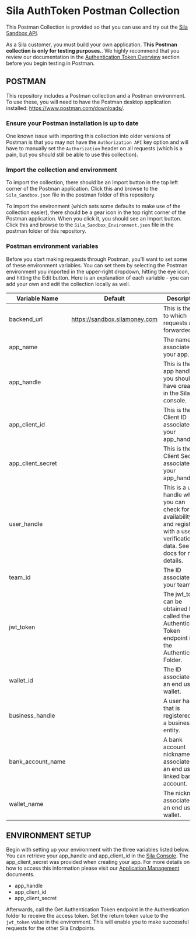 # Sila AuthToken Postman Collection

This Postman Collection is provided so that you can use and try out the [Sila Sandbox API](https://docs.silamoney.com/).

As a Sila customer, you must build your own application. **This Postman collection is only for testing purposes.**. We highly recommend that you review our documentation in the [Authentication Token Overview](https://docs.silamoney.com/docs/auth-token-overview) section before you begin testing in Postman.

## POSTMAN
This repository includes a Postman collection and a Postman environment. To use these, you will need to have the Postman desktop application installed: https://www.postman.com/downloads/. 

### Ensure your Postman installation is up to date
One known issue with importing this collection into older versions of Postman is that you may not have the `Authorization API` key option and will have to manually set the `Authorization` header on all requests (which is a pain, but you should still be able to use this collection).

### Import the collection and environment
To import the collection, there should be an Import button in the top left corner of the Postman application. Click this and browse to the `Sila_Sandbox.json` file in the postman folder of this repository.

To import the environment (which sets some defaults to make use of the collection easier), there should be a gear icon in the top right corner of the Postman application. When you click it, you should see an Import button. Click this and browse to the `Sila_Sandbox_Environment.json` file in the postman folder of this repository.

### Postman environment variables
Before you start making requests through Postman, you'll want to set some of these environment variables. You can set them by selecting the Postman environment you imported in the upper-right dropdown, hitting the eye icon, and hitting the Edit button. Here is an explanation of each variable - you can add your own and edit the collection locally as well.


| Variable Name                                                       | Default                       | Description                                      |
|---------------------------------------------------------------------|-------------------------------|--------------------------------------------------|
| backend_url                                                         | https://sandbox.silamoney.com | This is the url to which requests are forwarded. |
| app_name                                                            |                               | The name associated to your app.                 |
| app_handle                                                          |                               | This is the app handle you should have created in the Sila console. |
| app_client_id |                               | This is the Client ID associated to your app_handle |
| app_client_secret |                               | This is the Client Secret associated to your app_handle |
| user_handle |                               | This is a user handle which you can check for availability and register with a user's verification data. See our docs for more details. |
| team_id |                               | The ID associated to your team. |
| jwt_token |                               | The jwt_token can be obtained by called the Get Authentication Token endpoint in the Authentication Folder. |
| wallet_id |                               | The ID associated to an end user’s wallet. |
| business_handle | | A user handle that is registered as a business entity. |
| bank_account_name | | A bank account nickname associated to an end user’s linked bank account. |
| wallet_name | | The nickname associated to an end user’s wallet. |



## ENVIRONMENT SETUP
Begin with setting up your environment with the three variables listed below. You can retrieve your app_handle and app_client_id in the [Sila Console](https://console.silamoney.com/). The app_client_secret was provided when creating your app. For more details on how to access this information please visit our [Application Management](https://docs.silamoney.com/docs/console-application-management) documents.
* app_handle
* app_client_id
* app_client_secret

Afterwards, call the Get Authentication Token endpoint in the Authentication folder to receive the access token. Set the return token value to the `jwt_token` value in the environment. This will enable you to make successful requests for the other Sila Endpoints.
